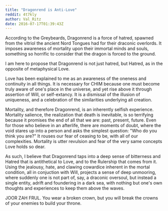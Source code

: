 ```yaml
---
title: "Dragonrend is Anti-Love"
reddit: 4t7kly
author: Val_Ritz
date: 2016-07-17T01:39:43Z
---
```


According to the Greybeards, Dragonrend is a force of hatred, spawned from the vitriol the ancient Nord Tongues had for their draconic overlords. It imposes awareness of mortality upon their immortal minds and souls, something so horrific to consider that the dragon is forced to the ground.

I am here to propose that Dragonrend is not just hatred, but Hatred, as in the opposite of metaphysical Love.

Love has been explained to me as an awareness of the oneness and continuity in all things. It is necessary for CHIM because one must become truly aware of one's place in the universe, and yet rise above it through assertion of Will, or self-extancy. It is a dismissal of the illusion of uniqueness, and a celebration of the similarities underlying all creation.

Mortality, and therefore Dragonrend, is an inherently selfish experience. Mortality salience, the realization that death is inevitable, is so terrifying because it promises the end of all that we are: past, present, future. Even for those who believe in an afterlife, there are moments of doubt, where the void stares up into a person and asks the simplest question: "Who do you think you are?" It rouses our fear of ceasing to be, with all of our complexities. Mortality is utter revulsion and fear of the very same concepts Love holds so dear.

As such, I believe that Dragonrend taps into a deep sense of bitterness and Hatred that is antithetical to Love, and to the Rulership that comes from it. Using the jealousy, hate, and clawing cowardice inherent in the mortal condition, all in conjuction with Will, projects a sense of deep unmooring, where suddenly one is not part of, say, a draconic oversoul, but instead a single entity, adrift and foundering in a dark sea, with nothing but one's own thoughts and experiences to keep them above the waves.

JOOR ZAH FRUL. You wear a broken crown, but you will break the crowns of your enemies to build your throne.
